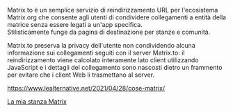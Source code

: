 
Matrix.to è un semplice servizio di reindirizzamento URL per l'ecosistema Matrix.org che consente agli utenti di condividere collegamenti a entità della matrice senza essere legati a un'app specifica.<br>
Stilisticamente funge da pagina di destinazione per stanze e comunità.

Matrix.to preserva la privacy dell'utente non condividendo alcuna informazione sui collegamenti seguiti con il server Matrix.to: il reindirizzamento viene calcolato interamente lato client utilizzando JavaScript e i dettagli del collegamento sono nascosti dietro un frammento per evitare che i client Web li trasmettano al server.

https://www.lealternative.net/2021/04/28/cose-matrix/

[La mia stanza Matrix](https://app.element.io/#/room/!HXHcRWIWuqPahurHRi:matrix.org)